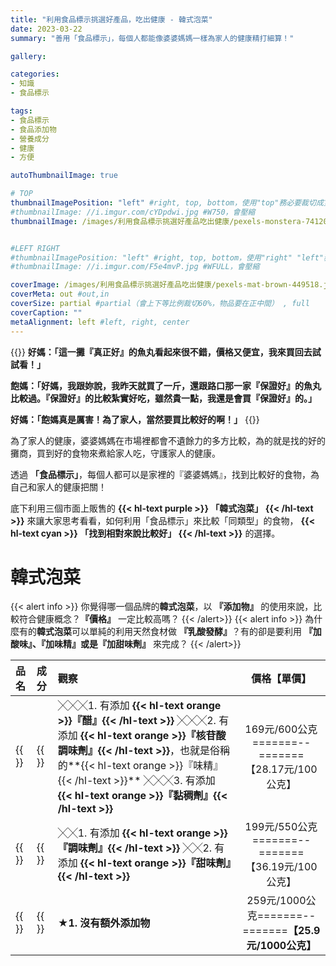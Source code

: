 ```yaml
---
title: "利用食品標示挑選好產品，吃出健康 - 韓式泡菜"
date: 2023-03-22
summary: "善用「食品標示」，每個人都能像婆婆媽媽一樣為家人的健康精打細算！"

gallery: 

categories:
- 知識
- 食品標示

tags:
- 食品標示
- 食品添加物
- 營養成分
- 健康
- 方便

autoThumbnailImage: true

# TOP
thumbnailImagePosition: "left" #right, top, bottom，使用"top"務必要裁切成寬度750，這樣才會正確顯示，其他用原尺寸即可
#thumbnailImage: //i.imgur.com/cYDpdwi.jpg #W750，會壓縮
thumbnailImage: /images/利用食品標示挑選好產品吃出健康/pexels-monstera-7412095.jpg #W750，會壓縮


#LEFT RIGHT
#thumbnailImagePosition: "left" #right, top, bottom，使用"right" "left"務必要裁切成接近正方形，這樣才會正確顯示
#thumbnailImage: //i.imgur.com/F5e4mvP.jpg #WFULL，會壓縮

coverImage: /images/利用食品標示挑選好產品吃出健康/pexels-mat-brown-449518.jpg #上下會等比例裁切，左右不變，WFULL
coverMeta: out #out,in
coverSize: partial #partial（會上下等比例裁切60%，物品要在正中間） , full
coverCaption: ""
metaAlignment: left #left, right, center
---
```

{{<alert info>}}
**好媽：「這一攤『真正好』的魚丸看起來很不錯，價格又便宜，我來買回去試試看！」**

**飽媽：「好媽，我跟妳說，我昨天就買了一斤，還跟路口那一家『保證好』的魚丸比較過。『保證好』的比較紮實好吃，雖然貴一點，我還是會買『保證好』的。」**

**好媽：「飽媽真是厲害！為了家人，當然要買比較好的啊！」**
{{</alert>}}

為了家人的健康，婆婆媽媽在市場裡都會不遺餘力的多方比較，為的就是找的好的攤商，買到好的食物來煮給家人吃，守護家人的健康。

透過 **「食品標示」**，每個人都可以是家裡的『婆婆媽媽』，找到比較好的食物，為自己和家人的健康把關！

底下利用三個市面上販售的
**{{< hl-text purple >}}
「韓式泡菜」
{{< /hl-text >}}**
來讓大家思考看看，如何利用「食品標示」來比較「同類型」的食物，
**{{< hl-text cyan >}}
「找到相對來說比較好」
{{< /hl-text >}}**
的選擇。

# 韓式泡菜

{{< alert info >}}
你覺得哪一個品牌的**韓式泡菜**，以 **『添加物』** 的使用來說，比較符合健康概念？**『價格』** 一定比較高嗎？
{{< /alert>}}
{{< alert info >}}
為什麼有的**韓式泡菜**可以單純的利用天然食材做 **『乳酸發酵』**？有的卻是要利用 **『加酸味』、『加味精』或是『加甜味劑』** 來完成？
{{< /alert>}}


| **品名** | **成分** | **觀察** | **價格【單價】** |
|:--|:--|:--|:--:|
|{{<image classes="nocaption fancybox fig-66" thumbnail-width="70%" thumbnail-height="70%" src="/images/利用食品標示挑選好產品吃出健康/11-梨花院韓式泡菜食標.jpg" title="" >}}|{{<image classes="nocaption fancybox fig-66" thumbnail-width="85%" thumbnail-height="85%" src="/images/利用食品標示挑選好產品吃出健康/11-梨花院韓式泡菜營標.jpg" title="" >}}|╳╳╳1. 有添加 **{{< hl-text orange >}}『醋』{{< /hl-text >}}** ╳╳╳2. 有添加 **{{< hl-text orange >}}『核苷酸調味劑』{{< /hl-text >}}**，也就是俗稱的**{{< hl-text orange >}}『味精』{{< /hl-text >}}** ╳╳╳3. 有添加 **{{< hl-text orange >}}『黏稠劑』{{< /hl-text >}}** |169元/600公克=======--=======【28.17元/100公克】|
|{{<image classes="nocaption fancybox fig-66" thumbnail-width="89%" thumbnail-height="89%" src="/images/利用食品標示挑選好產品吃出健康/11-正安泡菜食標.jpg" title="" >}}|{{<image classes="nocaption fancybox fig-66" thumbnail-width="80%" thumbnail-height="80%" src="/images/利用食品標示挑選好產品吃出健康/11-正安泡菜營標.jpg" title="" >}}|╳╳1. 有添加 **{{< hl-text orange >}}『調味劑』{{< /hl-text >}}** ╳╳2. 有添加 **{{< hl-text orange >}}『甜味劑』{{< /hl-text >}}**|199元/550公克=======--=======【36.19元/100公克】|
|{{<image classes="nocaption fancybox fig-66" thumbnail-width="60%" thumbnail-height="60%" src="/images/利用食品標示挑選好產品吃出健康/11-家鄉泡菜食標.jpg" title="" >}}|{{<image classes="nocaption fancybox fig-66" thumbnail-width="100%" thumbnail-height="100%" src="/images/利用食品標示挑選好產品吃出健康/11-家鄉泡菜營標.jpg" title="" >}}|**★1. 沒有額外添加物**|259元/1000公克=======--=======**【25.9元/1000公克】**|